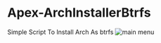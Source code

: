 # Apex-ArchInstallerBtrfs
Simple Script To Install Arch As btrfs
![main menu](https://github.com/user-attachments/assets/ff69074f-b25a-430f-9cc7-33cda246983d)
